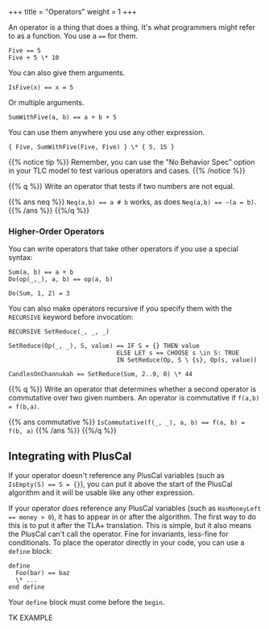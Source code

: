 +++
title = "Operators"
weight = 1
+++

An operator is a thing that does a thing. It's what programmers might refer to as a function. You use a `==` for them.

```
Five == 5
Five + 5 \* 10
```

You can also give them arguments.

```
IsFive(x) == x = 5
```

Or multiple arguments.

```
SumWithFive(a, b) == a + b + 5
```

You can use them anywhere you use any other expression.

```
{ Five, SumWithFive(Five, Five) } \* { 5, 15 }
```

{{% notice tip %}}
Remember, you can use the "No Behavior Spec" option in your TLC model to test various operators and cases.
{{% /notice %}}

{{% q %}}
Write an operator that tests if two numbers are not equal.

{{% ans neq %}}
`Neq(a,b) == a # b` works, as does `Neq(a,b) == ~(a = b)`.
{{% /ans %}}
{{%/q %}}

### Higher-Order Operators

You can write operators that take other operators if you use a special syntax:

``` tla
Sum(a, b) == a + b
Do(op(_,_), a, b) == op(a, b)

Do(Sum, 1, 2) = 3
```

You can also make operators recursive if you specify them with the `RECURSIVE` keyword before invocation:

``` tla
RECURSIVE SetReduce(_, _, _)

SetReduce(Op(_, _), S, value) == IF S = {} THEN value
                              ELSE LET s == CHOOSE s \in S: TRUE
                              IN SetReduce(Op, S \ {s}, Op(s, value)) 

CandlesOnChannukah == SetReduce(Sum, 2..9, 0) \* 44
```

{{% q %}}
Write an operator that determines whether a second operator is commutative over two given numbers. An operator is commutative if `f(a,b) = f(b,a)`.

{{% ans commutative %}}
`IsCommutative(f(_, _), a, b) == f(a, b) = f(b, a)`
{{% /ans %}}
{{%/q %}}

## Integrating with PlusCal

If your operator doesn't reference any PlusCal variables (such as `IsEmpty(S) == S = {}`), you can put it above the start of the PlusCal algorithm and it will be usable like any other expression.

If your operator _does_ reference any PlusCal variables (such as `HasMoneyLeft == money > 0`), it has to appear in or after the algorithm. The first way to do this is to put it after the TLA+ translation. This is simple, but it also means the PlusCal can't call the operator. Fine for invariants, less-fine for conditionals. To place the operator directly in your code, you can use a  `define` block:

```
define
  Foo(bar) == baz
  \* ...
end define
```

Your `define` block must come before the `begin`.

TK EXAMPLE